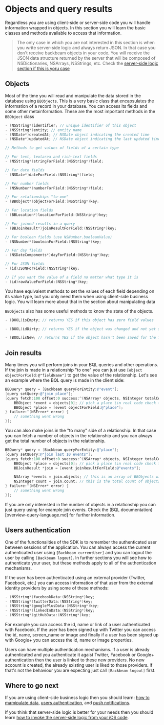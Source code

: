 # Objects and query results

Regardless you are using client-side or server-side code you will handle information wrapped in objects. In this section you will learn the basic classes and methods available to access that information.

> The only case in which you are not interested in this
> section is when you write server-side logic and
> always return JSON. In that case you don't receive
> backbeam objects in your code. You will receive
> the JSON data structure returned by the server that
> will be composed of NSDictionaries, NSArrays,
> NSStrings, etc.
> Check the [server-side logic section if this is yoru case](ios-servers-side.md)

## Objects

Most of the time you will read and manipulate the data stored in the database using `BBObjects`. This is a very basic class that encapsulates the information of a record in your database. You can access its fields and some other metainformation. These are the most important methods in the `BBObject` class

```objectivec
- (NSString*)identifier; // unique identifier of this object
- (NSString*)entity; // entity name
- (NSDate*)createdAt; // NSDate object indicating the created time
- (NSDate*)updatedAt; // NSDate object indicating the last updated time

// Methods to get values of fields of a certain type

// For text, textarea and rich-text fields
- (NSString*)stringForField:(NSString*)field;

// For date fields
- (NSDate*)dateForField:(NSString*)field;

// For number fields
- (NSNumber*)numberForField:(NSString*)field;

// For relationships "to-one"
- (BBObject*)objectForField:(NSString*)key;

// For location fields
- (BBLocation*)locationForField:(NSString*)key;

// For joined results in a query
- (BBJoinResult*)joinResultForField:(NSString*)key;

// For boolean fields (use NSNumber.booleanValue)
- (NSNumber*)booleanForField:(NSString*)key;

// For day fields
- (NSDateComponents*)dayForField:(NSString*)key;

// For JSON fields
- (id)JSONForField:(NSString*)key;

// If you want the value of a field no matter what type it is
- (id)rawValueForField:(NSString*)key;
```

You have equivalent methods to set the values of each field depending on its value type, but you only need them when using client-side business logic. You will learn more about that in the section about manipulating data

`BBObjects` also has some useful methods to know the state of the objects.

```objectivec
- (BOOL)isEmpty; // returns YES if this object has zero field values

- (BOOL)idDirty; // returns YES if the object was changed and not yet saved

- (BOOL)isNew; // returns YES if the object hasn't been saved for the first time
```

## Join results

Many times you will perform joins in your BQL queries and other operations. If the join is made in a relationship "to one" you can just use `[object objectForField:@"fieldName"]` to get the value of the relationship. Let's see an example where the BQL query is made in the client side:

```objectivec
BBQuery* query = [Backbeam queryForEntity:@"event"];
[query setQuery:@"join place"];
[query fetch:100 offset:0 success:^(NSArray* objects, NSInteger totalCount, BOOL fromCache) {
    BBObject *event = objects[0]; // pick a place (in real code check the array.count attribute first)
    BBObject *place = [event objectForField:@"place"];
} failure:^(NSError* error) {
    // something went wrong
}];
```

You can also make joins in the "to many" side of a relationship. In that case you can fetch a number of objects in the relationship and you can always get the total number of objects in the relationship.

```objectivec
BBQuery* query = [Backbeam queryForEntity:@"place"];
[query setQuery:@"join last 10 events"];
[query fetch:100 offset:0 success:^(NSArray* objects, NSInteger totalCount, BOOL fromCache) {
    BBObject *place = objects[0]; // pick a place (in real code check the array.count attribute first)
    BBJoinResult *join = [event joinResultForField:@"events"];

    NSArray *events = join.objects; // this is an array of BBObjects with the joined events
    NSInteger count = join.count; // this is the total count of objects in the relationship
} failure:^(NSError* error) {
    // something went wrong
}];
```

If you are only interested in the number of objects in a relationship you can just query using for example join events. Check the (BQL documentation)[overview-query-language.md] for further information.

## Users authentication

One of the functionalities of the SDK is to remember the authenticated user between sessions of the application. You can always access the current authenticated user using `[Backbeam currentUser]` and you can logout the user by calling `[Backbeam logout]`. In further sections you will see how to authenticate your user, but these methods apply to all of the authentication mechanisms.

If the user has been authenticated using an external provider (Twitter, Facebook, etc.) you can access information of that user from the external identity providers by using some of these methods:

```objectivec
- (NSString*)facebookData:(NSString*)key;
- (NSString*)twitterData:(NSString*)key;
- (NSString*)googlePlusData:(NSString*)key;
- (NSString*)linkedInData:(NSString*)key;
- (NSString*)gitHubData:(NSString*)key;
```

For example you can access the id, name or link of a user authenticated with Facebook. If the user has been signed up with Twitter you can access the id, name, screen_name or image and finally if a user has been signed up with Google+ you can access the id, name or image properties.

Users can have multiple authentication mechanisms. If a user is already authenticated and you authenticate it agaist Twitter, Facebook or Google+ authentication then the user is linked to these new providers. No new account is created, the already existing user is liked to those providers. If that's not the behaviour you are expecting just call `[Backbeam logout]` first.

## Where to go next

If you are using client-side business logic then you should learn: [how to mamipulate data](ios-data.md), [users authentication](ios-authentication.md), and [push notifications](ios-push-notifications.md).

If you think that server-side logic is better for your needs then you should learn [how to invoke the server-side logic from your iOS code](ios-server-side-logic.md).
